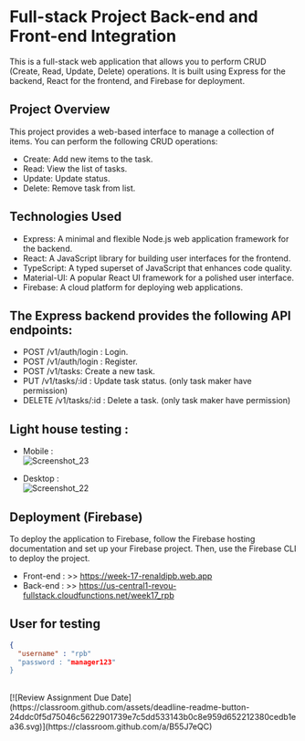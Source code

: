 # Full-stack Project Back-end and Front-end Integration

This is a full-stack web application that allows you to perform CRUD (Create, Read, Update, Delete) operations. It is built using Express for the backend, React for the frontend, and Firebase for deployment.

## Project Overview
This project provides a web-based interface to manage a collection of items. You can perform the following CRUD operations:
- Create: Add new items to the task.
- Read: View the list of tasks.
- Update: Update status.
- Delete: Remove task from list.

## Technologies Used
- Express: A minimal and flexible Node.js web application framework for the backend.
- React: A JavaScript library for building user interfaces for the frontend.
- TypeScript: A typed superset of JavaScript that enhances code quality.
- Material-UI: A popular React UI framework for a polished user interface.
- Firebase: A cloud platform for deploying web applications.

## The Express backend provides the following API endpoints:
- POST /v1/auth/login : Login.
- POST /v1/auth/login : Register.
- POST /v1/tasks: Create a new task.
- PUT /v1/tasks/:id : Update task status. (only task maker have permission)
- DELETE /v1/tasks/:id : Delete a task. (only task maker have permission)

## Light house testing :
- Mobile : <br>
![Screenshot_23](https://github.com/RevoU-FSSE-2/week-17-RPrasetyoB/assets/129088807/c39a3b61-5464-4290-9238-2b875ec34e9c)

- Desktop : <br>
![Screenshot_22](https://github.com/RevoU-FSSE-2/week-17-RPrasetyoB/assets/129088807/4185d0ec-1060-4bab-89b5-7e9583ab576e)

## Deployment (Firebase)
To deploy the application to Firebase, follow the Firebase hosting documentation and set up your Firebase project. Then, use the Firebase CLI to deploy the project.
- Front-end : >> https://week-17-renaldipb.web.app
- Back-end : >> https://us-central1-revou-fullstack.cloudfunctions.net/week17_rpb

## User for testing
```json
{
  "username" : "rpb"
  "password : "manager123"
}
```

<br>
[![Review Assignment Due Date](https://classroom.github.com/assets/deadline-readme-button-24ddc0f5d75046c5622901739e7c5dd533143b0c8e959d652212380cedb1ea36.svg)](https://classroom.github.com/a/B55J7eQC)
